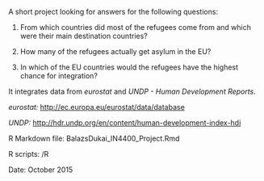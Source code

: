 A short project looking for answers for the following questions:

1. From which countries did most of the refugees come from and which were their main destination countries?

2. How many of the refugees actually get asylum in the EU?

3. In which of the EU countries would the refugees have the highest chance for integration?

It integrates data from *eurostat* and *UNDP - Human Development Reports*.

*eurostat:* http://ec.europa.eu/eurostat/data/database

*UNDP:* http://hdr.undp.org/en/content/human-development-index-hdi

R Markdown file: BalazsDukai_IN4400_Project.Rmd

R scripts: /R

Date: October 2015
